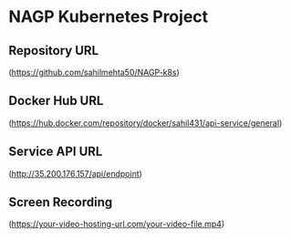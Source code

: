 # NAGP Kubernetes Project

## Repository URL
(https://github.com/sahilmehta50/NAGP-k8s)

## Docker Hub URL
(https://hub.docker.com/repository/docker/sahil431/api-service/general)

## Service API URL
(http://35.200.176.157/api/endpoint)

## Screen Recording
(https://your-video-hosting-url.com/your-video-file.mp4)

